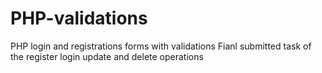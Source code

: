 # PHP-validations
PHP login and registrations forms with validations
Fianl submitted task of the register login update and delete operations

